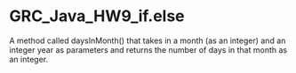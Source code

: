 # GRC_Java_HW9_if.else
A method called daysInMonth() that takes in a month (as an integer) and an integer year as parameters  and returns the number of days in that month as an integer. 
